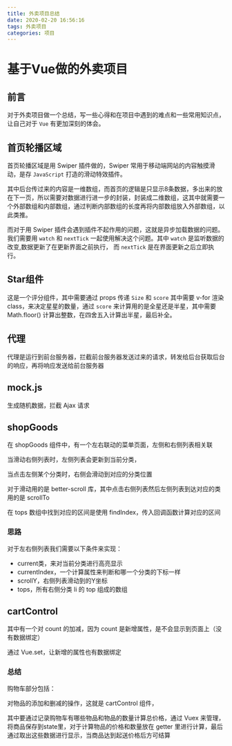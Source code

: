 ```yaml
---
title: 外卖项目总结
date: 2020-02-20 16:56:16
tags: 外卖项目
categories: 项目
---
```

# 基于Vue做的外卖项目

## 前言

对于外卖项目做一个总结，写一些心得和在项目中遇到的难点和一些常用知识点，让自己对于 `Vue` 有更加深刻的体会。



## 首页轮播区域

首页轮播区域是用 Swiper 插件做的，Swiper 常用于移动端网站的内容触摸滑动，是存 `JavaScript` 打造的滑动特效插件。

其中后台传过来的内容是一维数组，而首页的逻辑是只显示8条数据，多出来的放在下一页，所以需要对数据进行进一步的封装，封装成二维数组，这其中就需要一个外部数组和内部数组，通过判断内部数组的长度再将内部数组放入外部数组，以此类推。

而对于用 Swiper 插件会遇到插件不起作用的问题，这就是异步加载数据的问题。我们需要用 `watch` 和 `nextTick` 一起使用解决这个问题。其中 `watch` 是监听数据的改变,数据更新了在更新界面之前执行， 而 `nextTick`  是在界面更新之后立即执行。



## Star组件

这是一个评分组件，其中需要通过 props 传递  `Size` 和 `score` 其中需要 v-for 渲染 class，来决定星星的数量，通过 `score` 来计算用的是全星还是半星，其中需要 Math.floor() 计算出整数，在四舍五入计算出半星，最后补全。



## 代理

代理是运行到前台服务器，拦截前台服务器发送过来的请求，转发给后台获取后台的响应，再将响应发送给前台服务器 



## mock.js 

生成随机数据，拦截 Ajax 请求



## shopGoods

在 shopGoods 组件中，有一个左右联动的菜单页面，左侧和右侧列表相关联

当滑动右侧列表时，左侧列表会更新到当前分类，

当点击左侧某个分类时，右侧会滑动到对应的分类位置

对于滑动用的是 better-scroll 库，其中点击右侧列表然后左侧列表到达对应的类用的是 scrollTo

在 tops 数组中找到对应的区间是使用 findIndex，传入回调函数计算对应的区间

### 思路

对于左右侧列表我们需要以下条件来实现：

+ current类，来对当前分类进行高亮显示
+ currentIndex，一个计算属性来判断和哪一个分类的下标一样
+ scrollY，右侧列表滑动到的Y坐标
+ tops，所有右侧分类 li 的 top 组成的数组



## cartControl

其中有一个对 count 的加减，因为 count 是新增属性，是不会显示到页面上（没有数据绑定）

通过 Vue.set，让新增的属性也有数据绑定



### 总结

购物车部分包括：

对物品的添加和删减的操作，这就是 cartControl 组件，

其中要通过记录购物车有哪些物品和物品的数量计算总价格，通过 Vuex 来管理，将商品保存到state里，对于计算物品的价格和数量放在 getter 里进行计算，最后通过取出这些数据进行显示，当商品达到起送价格后方可结算

